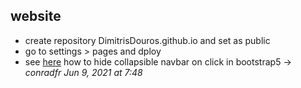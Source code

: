 ## website

* create repository DimitrisDouros.github.io and set as public
* go to settings > pages and dploy
* see <a href="https://stackoverflow.com/questions/42401606/how-to-hide-collapsible-bootstrap-navbar-on-click">here</a> how to hide collapsible navbar on click in bootstrap5 -> <i>conradfr Jun 9, 2021 at 7:48</i>
